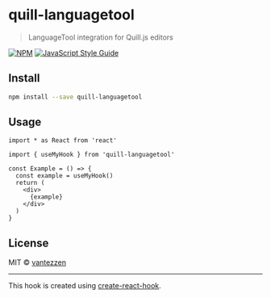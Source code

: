 # quill-languagetool

> LanguageTool integration for Quill.js editors

[![NPM](https://img.shields.io/npm/v/quill-languagetool.svg)](https://www.npmjs.com/package/quill-languagetool) [![JavaScript Style Guide](https://img.shields.io/badge/code_style-standard-brightgreen.svg)](https://standardjs.com)

## Install

```bash
npm install --save quill-languagetool
```

## Usage

```tsx
import * as React from 'react'

import { useMyHook } from 'quill-languagetool'

const Example = () => {
  const example = useMyHook()
  return (
    <div>
      {example}
    </div>
  )
}
```

## License

MIT © [vantezzen](https://github.com/vantezzen)

---

This hook is created using [create-react-hook](https://github.com/hermanya/create-react-hook).
